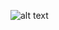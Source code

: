 ![alt text](https://github.com/blacqvve/java-bootcamp-assignments/edit/main/src/DaySixAssignment/AssignmentOne/hrmserd.png?raw=true)
